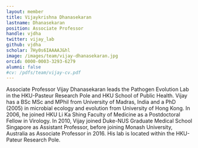 ```yaml
---
layout: member
title: Vijaykrishna Dhanasekaran
lastname: Dhanasekaran
position: Associate Professor
handle: vjdha
twitter: vijay_lab
github: vjdha
scholar: 7Hy0s6IAAAAJ&hl
image: /images/team/vijay-dhanasekaran.jpg
orcid: 0000-0003-3293-6279
alumni: false
#cv: /pdfs/team/vijay-cv.pdf
---
```


Associate Professor Vijay Dhanasekaran leads the Pathogen Evolution Lab in the HKU-Pasteur Research Pole and HKU School of Public Health. Vijay has a BSc MSc and MPhil from University of Madras, India and a PhD (2005) in microbial ecology and evolution from University of Hong Kong. In 2006, he joined HKU Li Ka Shing Faculty of Medicine as a Postdoctoral Fellow in Virology. In 2010, Vijay joined Duke-NUS Graduate Medical School Singapore as Assistant Professor, before joining Monash University, Australia as Associate Professor in 2016. His lab is located within the HKU-Pateur Research Pole.
